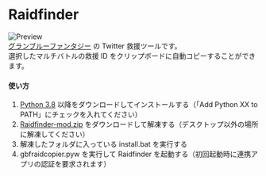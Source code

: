 # Raidfinder
![Preview](https://i.imgur.com/KSWHCAz.png)  
[グランブルーファンタジー](http://game.granbluefantasy.jp) の Twitter 救援ツールです。  
選択したマルチバトルの救援 ID をクリップボードに自動コピーすることができます。

#### 使い方
1. [Python 3.8](https://www.python.org/) 以降をダウンロードしてインストールする（「Add Python XX to PATH」にチェックを入れてください）
2. [Raidfinder-mod.zip](https://github.com/AviSynthPlus/Raidfinder/archive/refs/heads/mod.zip) をダウンロードして解凍する（デスクトップ以外の場所に解凍してください）
3. 解凍したフォルダに入っている install.bat を実行する
4. gbfraidcopier.pyw を実行して Raidfinder を起動する（初回起動時に連携アプリの認証を要求されます）
